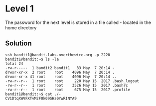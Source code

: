 # Level 1

The password for the next level is stored in a file called - located in the home directory

## Solution

```console
ssh bandit1@bandit.labs.overthewire.org -p 2220
bandit1@bandit:~$ ls -la
total 24
-rw-r-----  1 bandit2 bandit1   33 May  7 20:14 -
drwxr-xr-x  2 root    root    4096 May  7 20:14 .
drwxr-xr-x 41 root    root    4096 May  7 20:14 ..
-rw-r--r--  1 root    root     220 May 15  2017 .bash_logout
-rw-r--r--  1 root    root    3526 May 15  2017 .bashrc
-rw-r--r--  1 root    root     675 May 15  2017 .profile
bandit1@bandit:~$ cat ./-
CV1DtqXWVFXTvM2F0k09SHz0YwRINYA9
```
